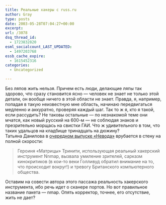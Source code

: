 ```yaml
---
title: Реальные хакеры с russ.ru
author: Gray
type: posts
date: 2003-05-28T07:04:27+00:00
excerpt:
url: /3078
dsq_thread_id:
  - 1723832820
esml_socialcount_LAST_UPDATED:
  - 1497203768
essb_cache_expire:
  - 1615452316
categories:
  - Uncategorized

---
```








Без ляпов жить нельзя. Причем есть люди, делающие ляпы так здорово, что сразу становится ясно &#8212; человек не знает не только этой детали, он вообще ничего в этой области не знает. Правда, я, например, попадая в такую неизвестную мне область, начинаю передвигаться медленно и аккуратно, проверяя каждый шаг. Так то ж я, кто я такой, если рассудить? Не таковы остальные &#8212; по незнакомой теме они мчатся, как новый русский на 600-м &#8212; не соблюдая знаков и презрительно морщась на свистки ГАИ. Что ж удивительного в том, что таких удальцов на кладбище тринадцать на дюжину?  
Татьяна Данилова в <a href="http://www.russ.ru/netcult/nevod/20030527.html" target="_blank">очередном выпуске &#171;Невода&#187;</a> врубается в стену на полной скорости:

> Героиня &#171;Матрицы&#187; Тринити, использующая реальный хакерский инструмент Nnmap, вызвала умиление зрителей, сарказм кинокритиков (в кои-то веки Голливуд обратил внимание на то, что происходит вокруг!) и тревогу Британского компьютерного общества.

Оставим на совести автора этого пассажа реальность хакерского инструмента, ибо речь идет о сканере портов. Но вот правильное название пакета &#8212; nmap. Опять корректор, точнее, его отсутствие, жить не дает?